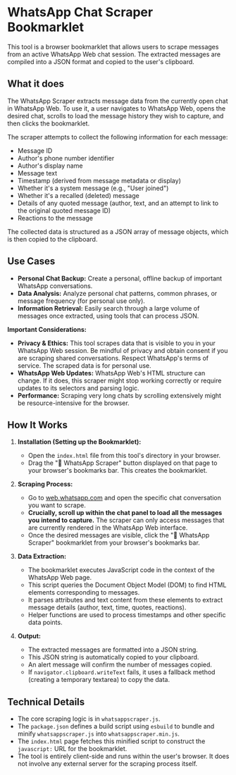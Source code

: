 # WhatsApp Chat Scraper Bookmarklet

This tool is a browser bookmarklet that allows users to scrape messages from an active WhatsApp Web chat session. The extracted messages are compiled into a JSON format and copied to the user's clipboard.

## What it does

The WhatsApp Scraper extracts message data from the currently open chat in WhatsApp Web. To use it, a user navigates to WhatsApp Web, opens the desired chat, scrolls to load the message history they wish to capture, and then clicks the bookmarklet.

The scraper attempts to collect the following information for each message:

- Message ID
- Author's phone number identifier
- Author's display name
- Message text
- Timestamp (derived from message metadata or display)
- Whether it's a system message (e.g., "User joined")
- Whether it's a recalled (deleted) message
- Details of any quoted message (author, text, and an attempt to link to the original quoted message ID)
- Reactions to the message

The collected data is structured as a JSON array of message objects, which is then copied to the clipboard.

## Use Cases

- **Personal Chat Backup:** Create a personal, offline backup of important WhatsApp conversations.
- **Data Analysis:** Analyze personal chat patterns, common phrases, or message frequency (for personal use only).
- **Information Retrieval:** Easily search through a large volume of messages once extracted, using tools that can process JSON.

**Important Considerations:**

- **Privacy & Ethics:** This tool scrapes data that is visible to you in your WhatsApp Web session. Be mindful of privacy and obtain consent if you are scraping shared conversations. Respect WhatsApp's terms of service. The scraped data is for personal use.
- **WhatsApp Web Updates:** WhatsApp Web's HTML structure can change. If it does, this scraper might stop working correctly or require updates to its selectors and parsing logic.
- **Performance:** Scraping very long chats by scrolling extensively might be resource-intensive for the browser.

## How It Works

1.  **Installation (Setting up the Bookmarklet):**

    - Open the `index.html` file from this tool's directory in your browser.
    - Drag the "💬 WhatsApp Scraper" button displayed on that page to your browser's bookmarks bar. This creates the bookmarklet.

2.  **Scraping Process:**

    - Go to [web.whatsapp.com](https://web.whatsapp.com/) and open the specific chat conversation you want to scrape.
    - **Crucially, scroll up within the chat panel to load all the messages you intend to capture.** The scraper can only access messages that are currently rendered in the WhatsApp Web interface.
    - Once the desired messages are visible, click the "💬 WhatsApp Scraper" bookmarklet from your browser's bookmarks bar.

3.  **Data Extraction:**

    - The bookmarklet executes JavaScript code in the context of the WhatsApp Web page.
    - This script queries the Document Object Model (DOM) to find HTML elements corresponding to messages.
    - It parses attributes and text content from these elements to extract message details (author, text, time, quotes, reactions).
    - Helper functions are used to process timestamps and other specific data points.

4.  **Output:**
    - The extracted messages are formatted into a JSON string.
    - This JSON string is automatically copied to your clipboard.
    - An alert message will confirm the number of messages copied.
    - If `navigator.clipboard.writeText` fails, it uses a fallback method (creating a temporary textarea) to copy the data.

## Technical Details

- The core scraping logic is in `whatsappscraper.js`.
- The `package.json` defines a build script using `esbuild` to bundle and minify `whatsappscraper.js` into `whatsappscraper.min.js`.
- The `index.html` page fetches this minified script to construct the `javascript:` URL for the bookmarklet.
- The tool is entirely client-side and runs within the user's browser. It does not involve any external server for the scraping process itself.
